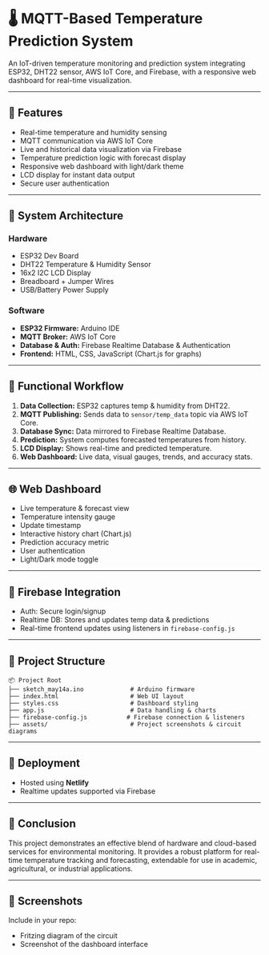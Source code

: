 # 🌡️ MQTT-Based Temperature Prediction System

An IoT-driven temperature monitoring and prediction system integrating ESP32, DHT22 sensor, AWS IoT Core, and Firebase, with a responsive web dashboard for real-time visualization.

---

## 🔧 Features

- Real-time temperature and humidity sensing
- MQTT communication via AWS IoT Core
- Live and historical data visualization via Firebase
- Temperature prediction logic with forecast display
- Responsive web dashboard with light/dark theme
- LCD display for instant data output
- Secure user authentication

---

## 🧱 System Architecture

### **Hardware**
- ESP32 Dev Board  
- DHT22 Temperature & Humidity Sensor  
- 16x2 I2C LCD Display  
- Breadboard + Jumper Wires  
- USB/Battery Power Supply

### **Software**
- **ESP32 Firmware:** Arduino IDE  
- **MQTT Broker:** AWS IoT Core  
- **Database & Auth:** Firebase Realtime Database & Authentication  
- **Frontend:** HTML, CSS, JavaScript (Chart.js for graphs)

---

## 🔁 Functional Workflow

1. **Data Collection:** ESP32 captures temp & humidity from DHT22.
2. **MQTT Publishing:** Sends data to `sensor/temp_data` topic via AWS IoT Core.
3. **Database Sync:** Data mirrored to Firebase Realtime Database.
4. **Prediction:** System computes forecasted temperatures from history.
5. **LCD Display:** Shows real-time and predicted temperature.
6. **Web Dashboard:** Live data, visual gauges, trends, and accuracy stats.

---

## 🌐 Web Dashboard

- Live temperature & forecast view
- Temperature intensity gauge
- Update timestamp
- Interactive history chart (Chart.js)
- Prediction accuracy metric
- User authentication
- Light/Dark mode toggle

---

## 🔗 Firebase Integration

- Auth: Secure login/signup
- Realtime DB: Stores and updates temp data & predictions
- Real-time frontend updates using listeners in `firebase-config.js`

---

## 📁 Project Structure

```
📦 Project Root
├── sketch_may14a.ino             # Arduino firmware
├── index.html                    # Web UI layout
├── styles.css                    # Dashboard styling
├── app.js                        # Data handling & charts
├── firebase-config.js           # Firebase connection & listeners
├── assets/                       # Project screenshots & circuit diagrams
```

---

## 🚀 Deployment

- Hosted using **Netlify**
- Realtime updates supported via Firebase

---

## 📝 Conclusion

This project demonstrates an effective blend of hardware and cloud-based services for environmental monitoring. It provides a robust platform for real-time temperature tracking and forecasting, extendable for use in academic, agricultural, or industrial applications.

---

## 📸 Screenshots

Include in your repo:
- Fritzing diagram of the circuit
- Screenshot of the dashboard interface
